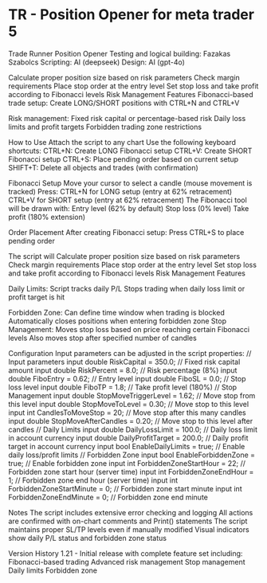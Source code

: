 # TR - Position Opener for meta trader 5
Trade Runner Position Opener 
Testing and logical building: Fazakas Szabolcs
Scripting: AI (deepseek)
Design: AI (gpt-4o)

Calculate proper position size based on risk parameters
Check margin requirements
Place stop order at the entry level
Set stop loss and take profit according to Fibonacci levels
Risk Management Features
Fibonacci-based trade setup: Create LONG/SHORT positions with CTRL+N and CTRL+V


Risk management:
Fixed risk capital or percentage-based risk
Daily loss limits and profit targets
Forbidden trading zone restrictions

How to Use
Attach the script to any chart
Use the following keyboard shortcuts:
CTRL+N: Create LONG Fibonacci setup
CTRL+V: Create SHORT Fibonacci setup
CTRL+S: Place pending order based on current setup
SHIFT+T: Delete all objects and trades (with confirmation)

Fibonacci Setup
Move your cursor to select a candle (mouse movement is tracked)
Press:
CTRL+N for LONG setup (entry at 62% retracement)
CTRL+V for SHORT setup (entry at 62% retracement)
The Fibonacci tool will be drawn with:
Entry level (62% by default)
Stop loss (0% level)
Take profit (180% extension)

Order Placement
After creating Fibonacci setup:
Press CTRL+S to place pending order

The script will
Calculate proper position size based on risk parameters
Check margin requirements
Place stop order at the entry level
Set stop loss and take profit according to Fibonacci levels
Risk Management Features

Daily Limits:
Script tracks daily P/L
Stops trading when daily loss limit or profit target is hit

Forbidden Zone:
Can define time window when trading is blocked
Automatically closes positions when entering forbidden zone
Stop Management:
Moves stop loss based on price reaching certain Fibonacci levels
Also moves stop after specified number of candles

Configuration
Input parameters can be adjusted in the script properties:
// Input parameters
input double RiskCapital = 350.0;    // Fixed risk capital amount
input double RiskPercent = 8.0;      // Risk percentage (8%)
input double FiboEntry = 0.62;       // Entry level
input double FiboSL = 0.0;           // Stop loss level
input double FiboTP = 1.8;           // Take profit level (180%)
// Stop Management
input double StopMoveTriggerLevel = 1.62;  // Move stop from this level
input double StopMoveToLevel = 0.30;       // Move stop to this level
input int CandlesToMoveStop = 20;          // Move stop after this many candles
input double StopMoveAfterCandles = 0.20;  // Move stop to this level after candles
// Daily Limits
input double DailyLossLimit = 100.0;       // Daily loss limit in account currency
input double DailyProfitTarget = 200.0;    // Daily profit target in account currency
input bool EnableDailyLimits = true;       // Enable daily loss/profit limits
// Forbidden Zone
input bool EnableForbiddenZone = true;     // Enable forbidden zone
input int ForbiddenZoneStartHour = 22;     // Forbidden zone start hour (server time)
input int ForbiddenZoneEndHour = 1;        // Forbidden zone end hour (server time)
input int ForbiddenZoneStartMinute = 0;    // Forbidden zone start minute
input int ForbiddenZoneEndMinute = 0;      // Forbidden zone end minute

Notes
The script includes extensive error checking and logging
All actions are confirmed with on-chart comments and Print() statements
The script maintains proper SL/TP levels even if manually modified
Visual indicators show daily P/L status and forbidden zone status

Version History
1.21 - Initial release with complete feature set including:
Fibonacci-based trading
Advanced risk management
Stop management
Daily limits
Forbidden zone
